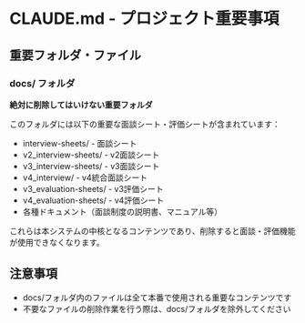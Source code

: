 # CLAUDE.md - プロジェクト重要事項

## 重要フォルダ・ファイル

### docs/ フォルダ
**絶対に削除してはいけない重要フォルダ**

このフォルダには以下の重要な面談シート・評価シートが含まれています：
- interview-sheets/ - 面談シート
- v2_interview-sheets/ - v2面談シート
- v3_interview-sheets/ - v3面談シート
- v4_interview/ - v4統合面談シート
- v3_evaluation-sheets/ - v3評価シート
- v4_evaluation-sheets/ - v4評価シート
- 各種ドキュメント（面談制度の説明書、マニュアル等）

これらは本システムの中核となるコンテンツであり、削除すると面談・評価機能が使用できなくなります。

## 注意事項
- docs/フォルダ内のファイルは全て本番で使用される重要なコンテンツです
- 不要なファイルの削除作業を行う際は、docs/フォルダを除外してください